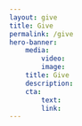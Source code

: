 ```yaml
---
layout: give
title: Give
permalink: /give
hero-banner:
    media:
        video: 
        image:
    title: Give
    description: 
    cta:
        text: 
        link:  
---
```


